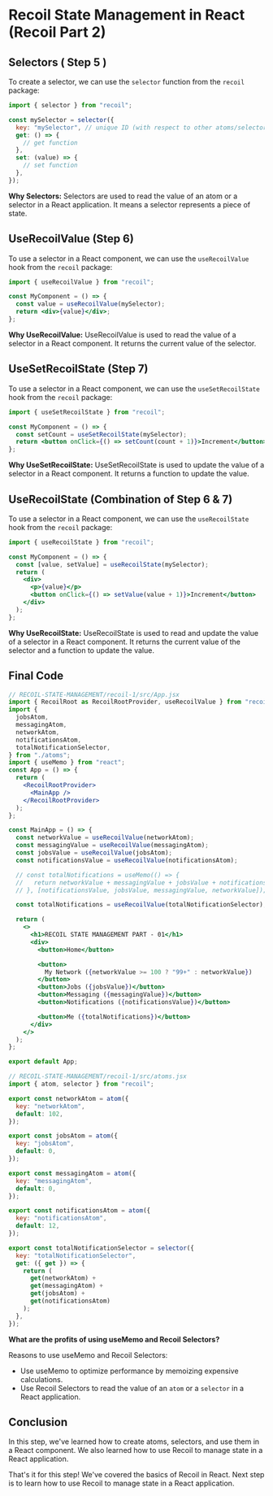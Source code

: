 # Recoil State Management in React (Recoil Part 2)

## Selectors ( Step 5 )

To create a selector, we can use the `selector` function from the `recoil` package:

```jsx
import { selector } from "recoil";

const mySelector = selector({
  key: "mySelector", // unique ID (with respect to other atoms/selectors)
  get: () => {
    // get function
  },
  set: (value) => {
    // set function
  },
});
```

**Why Selectors:**
Selectors are used to read the value of an atom or a selector in a React application. It means a selector represents a piece of state.

## UseRecoilValue (Step 6)

To use a selector in a React component, we can use the `useRecoilValue` hook from the `recoil` package:

```jsx
import { useRecoilValue } from "recoil";

const MyComponent = () => {
  const value = useRecoilValue(mySelector);
  return <div>{value}</div>;
};
```

**Why UseRecoilValue:**
UseRecoilValue is used to read the value of a selector in a React component. It returns the current value of the selector.

## UseSetRecoilState (Step 7)

To use a selector in a React component, we can use the `useSetRecoilState` hook from the `recoil` package:

```jsx
import { useSetRecoilState } from "recoil";

const MyComponent = () => {
  const setCount = useSetRecoilState(mySelector);
  return <button onClick={() => setCount(count + 1)}>Increment</button>;
};
```

**Why UseSetRecoilState:**
UseSetRecoilState is used to update the value of a selector in a React component. It returns a function to update the value.

## UseRecoilState (Combination of Step 6 & 7)

To use a selector in a React component, we can use the `useRecoilState` hook from the `recoil` package:

```jsx
import { useRecoilState } from "recoil";

const MyComponent = () => {
  const [value, setValue] = useRecoilState(mySelector);
  return (
    <div>
      <p>{value}</p>
      <button onClick={() => setValue(value + 1)}>Increment</button>
    </div>
  );
};
```

**Why UseRecoilState:**
UseRecoilState is used to read and update the value of a selector in a React component. It returns the current value of the selector and a function to update the value.

## Final Code

```jsx
// RECOIL-STATE-MANAGEMENT/recoil-1/src/App.jsx
import { RecoilRoot as RecoilRootProvider, useRecoilValue } from "recoil";
import {
  jobsAtom,
  messagingAtom,
  networkAtom,
  notificationsAtom,
  totalNotificationSelector,
} from "./atoms";
import { useMemo } from "react";
const App = () => {
  return (
    <RecoilRootProvider>
      <MainApp />
    </RecoilRootProvider>
  );
};

const MainApp = () => {
  const networkValue = useRecoilValue(networkAtom);
  const messagingValue = useRecoilValue(messagingAtom);
  const jobsValue = useRecoilValue(jobsAtom);
  const notificationsValue = useRecoilValue(notificationsAtom);

  // const totalNotifications = useMemo(() => {
  //   return networkValue + messagingValue + jobsValue + notificationsValue;
  // }, [notificationsValue, jobsValue, messagingValue, networkValue]);

  const totalNotifications = useRecoilValue(totalNotificationSelector);

  return (
    <>
      <h1>RECOIL STATE MANAGEMENT PART - 01</h1>
      <div>
        <button>Home</button>

        <button>
          My Network ({networkValue >= 100 ? "99+" : networkValue})
        </button>
        <button>Jobs ({jobsValue})</button>
        <button>Messaging ({messagingValue})</button>
        <button>Notifications ({notificationsValue})</button>

        <button>Me ({totalNotifications})</button>
      </div>
    </>
  );
};

export default App;
```

```jsx
// RECOIL-STATE-MANAGEMENT/recoil-1/src/atoms.jsx
import { atom, selector } from "recoil";

export const networkAtom = atom({
  key: "networkAtom",
  default: 102,
});

export const jobsAtom = atom({
  key: "jobsAtom",
  default: 0,
});

export const messagingAtom = atom({
  key: "messagingAtom",
  default: 0,
});

export const notificationsAtom = atom({
  key: "notificationsAtom",
  default: 12,
});

export const totalNotificationSelector = selector({
  key: "totalNotificationSelector",
  get: ({ get }) => {
    return (
      get(networkAtom) +
      get(messagingAtom) +
      get(jobsAtom) +
      get(notificationsAtom)
    );
  },
});
```

**What are the profits of using useMemo and Recoil Selectors?**

Reasons to use useMemo and Recoil Selectors:
- Use useMemo to optimize performance by memoizing expensive calculations.
- Use Recoil Selectors to read the value of an `atom` or a `selector` in a React application.


## Conclusion

In this step, we've learned how to create atoms, selectors, and use them in a React component. We also learned how to use Recoil to manage state in a React application.

That's it for this step! We've covered the basics of Recoil in React. Next step is to learn how to use Recoil to manage state in a React application.